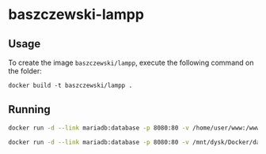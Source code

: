 baszczewski-lampp
==================

Usage
-----

To create the image `baszczewski/lampp`, execute the following command on the folder:

	docker build -t baszczewski/lampp .

Running
------------------------------
```bash
docker run -d --link mariadb:database -p 8080:80 -v /home/user/www:/www:Z --name lampp baszczewski/lampp
```

```bash
docker run -d --link mariadb:database -p 8080:80 -v /mnt/dysk/Docker/data/www:/www:z --name lampp baszczewski/lampp
```